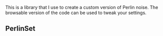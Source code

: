 This is a library that I use to create a custom version of Perlin noise. The browsable version of the code can be
used to tweak your settings.


## PerlinSet
